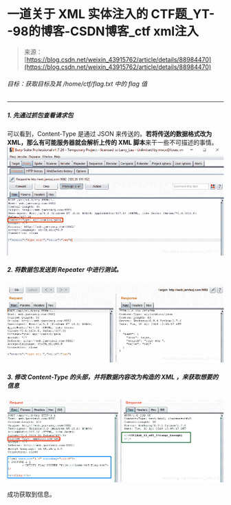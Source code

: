 <!--yml
category: 未分类
date: 2022-04-26 14:48:59
-->

# 一道关于 XML 实体注入的 CTF题_YT--98的博客-CSDN博客_ctf xml注入

> 来源：[https://blog.csdn.net/weixin_43915762/article/details/88984470](https://blog.csdn.net/weixin_43915762/article/details/88984470)

###### 目标：获取目标及其 /home/ctf/flag.txt 中的 flag 值

* * *

##### 1\. 先通过抓包查看请求包

可以看到，Content-Type 是通过 JSON 来传送的。**若将传送的数据格式改为 XML，那么有可能服务器就会解析上传的 XML 脚本**来干一些不可描述的事情。
![在这里插入图片描述](img/00d907dd465b4012b07c2839ba794124.png)

##### 2\. 将数据包发送到 Repeater 中进行测试。

![在这里插入图片描述](img/d092814e7b2a7539d4f6b15cf32b24f6.png)

##### 3\. 修改 Content-Type 的头部，并将数据内容改为构造的 XML ，来获取想要的信息

![在这里插入图片描述](img/ea580c2399bdc55e31c850b8da25b085.png)

成功获取到信息。